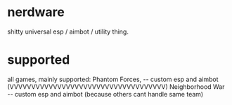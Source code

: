 # nerdware

shitty universal esp / aimbot / utility thing.

# supported

all games, mainly supported:
  Phantom Forces, -- custom esp and aimbot (VVVVVVVVVVVVVVVVVVVVVVVVVVVVVVVVVVVV)
  Neighborhood War -- custom esp and aimbot (because others cant handle same team)
